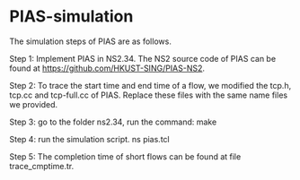 # PIAS-simulation
The simulation steps of PIAS are as follows.

Step 1: Implement PIAS in NS2.34. 
        The NS2 source code of PIAS can be found at  https://github.com/HKUST-SING/PIAS-NS2.
        
Step 2: To trace the start time and end time of a flow, we modified the tcp.h, tcp.cc and tcp-full.cc of PIAS. 
        Replace these files with the same name files we provided.
        
Step 3: go to the folder ns2.34, run the command:
        make
        
Step 4: run the simulation script.
        ns pias.tcl
        
Step 5: The completion time of short flows can be found at file trace_cmptime.tr.

